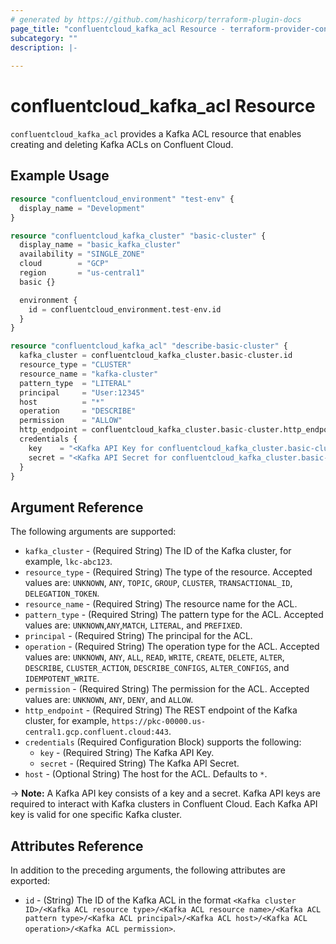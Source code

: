 ```yaml
---
# generated by https://github.com/hashicorp/terraform-plugin-docs
page_title: "confluentcloud_kafka_acl Resource - terraform-provider-confluentcloud"
subcategory: ""
description: |-
  
---
```


# confluentcloud_kafka_acl Resource

`confluentcloud_kafka_acl` provides a Kafka ACL resource that enables creating and deleting Kafka ACLs on Confluent Cloud.

## Example Usage

```terraform
resource "confluentcloud_environment" "test-env" {
  display_name = "Development"
}

resource "confluentcloud_kafka_cluster" "basic-cluster" {
  display_name = "basic_kafka_cluster"
  availability = "SINGLE_ZONE"
  cloud        = "GCP"
  region       = "us-central1"
  basic {}

  environment {
    id = confluentcloud_environment.test-env.id
  }
}

resource "confluentcloud_kafka_acl" "describe-basic-cluster" {
  kafka_cluster = confluentcloud_kafka_cluster.basic-cluster.id
  resource_type = "CLUSTER"
  resource_name = "kafka-cluster"
  pattern_type  = "LITERAL"
  principal     = "User:12345"
  host          = "*"
  operation     = "DESCRIBE"
  permission    = "ALLOW"
  http_endpoint = confluentcloud_kafka_cluster.basic-cluster.http_endpoint
  credentials {
    key    = "<Kafka API Key for confluentcloud_kafka_cluster.basic-cluster>"
    secret = "<Kafka API Secret for confluentcloud_kafka_cluster.basic-cluster>"
  }
}
```

<!-- schema generated by tfplugindocs -->
## Argument Reference

The following arguments are supported:

- `kafka_cluster` - (Required String) The ID of the Kafka cluster, for example, `lkc-abc123`.
- `resource_type` - (Required String) The type of the resource. Accepted values are: `UNKNOWN`, `ANY`, `TOPIC`, `GROUP`, `CLUSTER`, `TRANSACTIONAL_ID`, `DELEGATION_TOKEN`.
- `resource_name` - (Required String) The resource name for the ACL.
- `pattern_type` - (Required String) The pattern type for the ACL. Accepted values are: `UNKNOWN`,`ANY`,`MATCH`, `LITERAL`, and `PREFIXED`.
- `principal` - (Required String) The principal for the ACL.
- `operation` - (Required String) The operation type for the ACL. Accepted values are: `UNKNOWN`, `ANY`, `ALL`, `READ`, `WRITE`, `CREATE`, `DELETE`, `ALTER`, `DESCRIBE`, `CLUSTER_ACTION`, `DESCRIBE_CONFIGS`, `ALTER_CONFIGS`, and `IDEMPOTENT_WRITE`.
- `permission` - (Required String) The permission for the ACL. Accepted values are: `UNKNOWN`, `ANY`, `DENY`, and `ALLOW`.
- `http_endpoint` - (Required String) The REST endpoint of the Kafka cluster, for example, `https://pkc-00000.us-central1.gcp.confluent.cloud:443`.
- `credentials` (Required Configuration Block) supports the following:
    - `key` - (Required String) The Kafka API Key.
    - `secret` - (Required String) The Kafka API Secret.
- `host` - (Optional String) The host for the ACL. Defaults to `*`.

-> **Note:** A Kafka API key consists of a key and a secret. Kafka API keys are required to interact with Kafka clusters in Confluent Cloud. Each Kafka API key is valid for one specific Kafka cluster.


## Attributes Reference

In addition to the preceding arguments, the following attributes are exported:

- `id` - (String) The ID of the Kafka ACL in the format `<Kafka cluster ID>/<Kafka ACL resource type>/<Kafka ACL resource name>/<Kafka ACL pattern type>/<Kafka ACL principal>/<Kafka ACL host>/<Kafka ACL operation>/<Kafka ACL permission>`.
